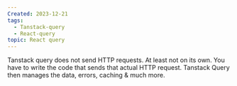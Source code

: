 ```yaml
---
Created: 2023-12-21
tags:
  - Tanstack-query
  - React-query
topic: React query
---
```

Tanstack query does not send HTTP requests.
At least not on its own. You have to write the code that sends that actual HTTP request. Tanstack Query then manages the data, errors, caching & much more.
